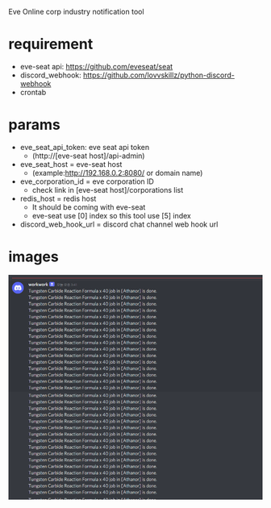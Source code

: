 Eve Online corp industry notification tool

requirement
================
- eve-seat api: https://github.com/eveseat/seat
- discord_webhook: https://github.com/lovvskillz/python-discord-webhook
- crontab

params
===============
- eve_seat_api_token: eve seat api token
  - (http://[eve-seat host]/api-admin)
- eve_seat_host = eve-seat host
  - (example:http://192.168.0.2:8080/ or domain name)
- eve_corporation_id = eve corporation ID
  - check link in [eve-seat host]/corporations list
- redis_host = redis host
  - It should be coming with eve-seat
  - eve-seat use [0] index so this tool use [5] index
- discord_web_hook_url = discord chat channel web hook url

images
==================
![img.png](img.png)
